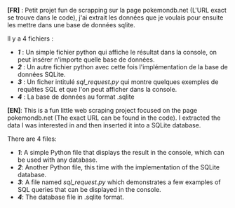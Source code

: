 **[FR]** : Petit projet fun de scrapping sur la page pokemondb.net (L'URL exact se trouve dans le code), j'ai extrait les données que je voulais pour ensuite les mettre dans une base de données sqlite. 

Il y a 4 fichiers :  
- ***1*** : Un simple fichier python qui affiche le résultat dans la console, on peut insérer n'importe quelle base de données.
- ***2*** : Un autre fichier python avec cette fois l'implémentation de la base de données SQLite.
- ***3*** : Un ficher intitulé *sql_request.py* qui montre quelques exemples de requêtes SQL et que l'on peut afficher dans la console.
- ***4*** : La base de données au format .sqlite


**[EN]**: This is a fun little web scraping project focused on the page pokemondb.net (The exact URL can be found in the code). I extracted the data I was interested in and then inserted it into a SQLite database.

There are 4 files:
- ***1***: A simple Python file that displays the result in the console, which can be used with any database.
- ***2***: Another Python file, this time with the implementation of the SQLite database.
- ***3***: A file named *sql_request.py* which demonstrates a few examples of SQL queries that can be displayed in the console.
- ***4***: The database file in .sqlite format.
